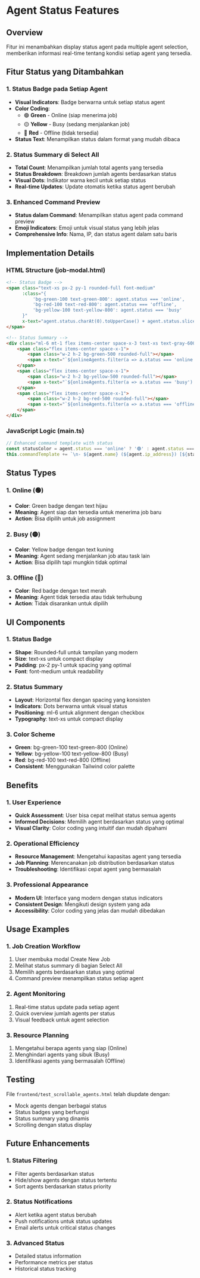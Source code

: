 # Agent Status Features

## Overview
Fitur ini menambahkan display status agent pada multiple agent selection, memberikan informasi real-time tentang kondisi setiap agent yang tersedia.

## Fitur Status yang Ditambahkan

### 1. **Status Badge pada Setiap Agent**
- **Visual Indicators**: Badge berwarna untuk setiap status agent
- **Color Coding**: 
  - 🟢 **Green** - Online (siap menerima job)
  - 🟡 **Yellow** - Busy (sedang menjalankan job)
  - 🔴 **Red** - Offline (tidak tersedia)
- **Status Text**: Menampilkan status dalam format yang mudah dibaca

### 2. **Status Summary di Select All**
- **Total Count**: Menampilkan jumlah total agents yang tersedia
- **Status Breakdown**: Breakdown jumlah agents berdasarkan status
- **Visual Dots**: Indikator warna kecil untuk setiap status
- **Real-time Updates**: Update otomatis ketika status agent berubah

### 3. **Enhanced Command Preview**
- **Status dalam Command**: Menampilkan status agent pada command preview
- **Emoji Indicators**: Emoji untuk visual status yang lebih jelas
- **Comprehensive Info**: Nama, IP, dan status agent dalam satu baris

## Implementation Details

### HTML Structure (job-modal.html)
```html
<!-- Status Badge -->
<span class="text-xs px-2 py-1 rounded-full font-medium"
      :class="{
          'bg-green-100 text-green-800': agent.status === 'online',
          'bg-red-100 text-red-800': agent.status === 'offline',
          'bg-yellow-100 text-yellow-800': agent.status === 'busy'
      }"
      x-text="agent.status.charAt(0).toUpperCase() + agent.status.slice(1)">
</span>

<!-- Status Summary -->
<div class="ml-6 mt-1 flex items-center space-x-3 text-xs text-gray-600">
    <span class="flex items-center space-x-1">
        <span class="w-2 h-2 bg-green-500 rounded-full"></span>
        <span x-text="`${onlineAgents.filter(a => a.status === 'online').length} Online`"></span>
    </span>
    <span class="flex items-center space-x-1">
        <span class="w-2 h-2 bg-yellow-500 rounded-full"></span>
        <span x-text="`${onlineAgents.filter(a => a.status === 'busy').length} Busy`"></span>
    </span>
    <span class="flex items-center space-x-1">
        <span class="w-2 h-2 bg-red-500 rounded-full"></span>
        <span x-text="`${onlineAgents.filter(a => a.status === 'offline').length} Offline`"></span>
    </span>
</div>
```

### JavaScript Logic (main.ts)
```typescript
// Enhanced command template with status
const statusColor = agent.status === 'online' ? '🟢' : agent.status === 'busy' ? '🟡' : '🔴'
this.commandTemplate += `\n- ${agent.name} (${agent.ip_address}) [${statusColor} ${agent.status}]`
```

## Status Types

### 1. **Online (🟢)**
- **Color**: Green badge dengan text hijau
- **Meaning**: Agent siap dan tersedia untuk menerima job baru
- **Action**: Bisa dipilih untuk job assignment

### 2. **Busy (🟡)**
- **Color**: Yellow badge dengan text kuning
- **Meaning**: Agent sedang menjalankan job atau task lain
- **Action**: Bisa dipilih tapi mungkin tidak optimal

### 3. **Offline (🔴)**
- **Color**: Red badge dengan text merah
- **Meaning**: Agent tidak tersedia atau tidak terhubung
- **Action**: Tidak disarankan untuk dipilih

## UI Components

### 1. **Status Badge**
- **Shape**: Rounded-full untuk tampilan yang modern
- **Size**: text-xs untuk compact display
- **Padding**: px-2 py-1 untuk spacing yang optimal
- **Font**: font-medium untuk readability

### 2. **Status Summary**
- **Layout**: Horizontal flex dengan spacing yang konsisten
- **Indicators**: Dots berwarna untuk visual status
- **Positioning**: ml-6 untuk alignment dengan checkbox
- **Typography**: text-xs untuk compact display

### 3. **Color Scheme**
- **Green**: bg-green-100 text-green-800 (Online)
- **Yellow**: bg-yellow-100 text-yellow-800 (Busy)
- **Red**: bg-red-100 text-red-800 (Offline)
- **Consistent**: Menggunakan Tailwind color palette

## Benefits

### 1. **User Experience**
- **Quick Assessment**: User bisa cepat melihat status semua agents
- **Informed Decisions**: Memilih agent berdasarkan status yang optimal
- **Visual Clarity**: Color coding yang intuitif dan mudah dipahami

### 2. **Operational Efficiency**
- **Resource Management**: Mengetahui kapasitas agent yang tersedia
- **Job Planning**: Merencanakan job distribution berdasarkan status
- **Troubleshooting**: Identifikasi cepat agent yang bermasalah

### 3. **Professional Appearance**
- **Modern UI**: Interface yang modern dengan status indicators
- **Consistent Design**: Mengikuti design system yang ada
- **Accessibility**: Color coding yang jelas dan mudah dibedakan

## Usage Examples

### 1. **Job Creation Workflow**
1. User membuka modal Create New Job
2. Melihat status summary di bagian Select All
3. Memilih agents berdasarkan status yang optimal
4. Command preview menampilkan status setiap agent

### 2. **Agent Monitoring**
1. Real-time status update pada setiap agent
2. Quick overview jumlah agents per status
3. Visual feedback untuk agent selection

### 3. **Resource Planning**
1. Mengetahui berapa agents yang siap (Online)
2. Menghindari agents yang sibuk (Busy)
3. Identifikasi agents yang bermasalah (Offline)

## Testing

File `frontend/test_scrollable_agents.html` telah diupdate dengan:
- Mock agents dengan berbagai status
- Status badges yang berfungsi
- Status summary yang dinamis
- Scrolling dengan status display

## Future Enhancements

### 1. **Status Filtering**
- Filter agents berdasarkan status
- Hide/show agents dengan status tertentu
- Sort agents berdasarkan status priority

### 2. **Status Notifications**
- Alert ketika agent status berubah
- Push notifications untuk status updates
- Email alerts untuk critical status changes

### 3. **Advanced Status**
- Detailed status information
- Performance metrics per status
- Historical status tracking
